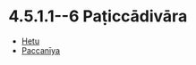 

# 4.5.1.1--6 Paṭiccādivāra

* [Hetu](4.5.1.1--6/Hetu.md)
* [Paccanīya](4.5.1.1--6/Paccaniya.md)



